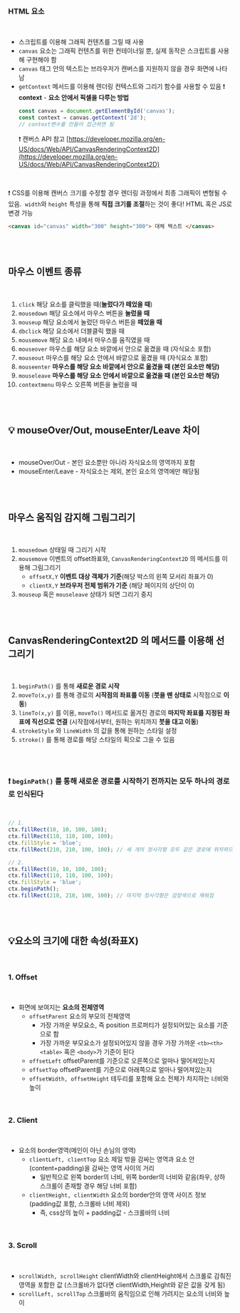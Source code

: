 ### HTML <canvas>요소

<br/>

- 스크립트를 이용해 그래픽 컨텐츠를 그릴 때 사용
- `canvas` 요소는 그래픽 컨텐츠를 위한 컨테이너일 뿐, 실제 동작은 스크립트를 사용해 구현해야 함
- `canvas` 태그 안의 텍스트는 브라우저가 캔버스를 지원하지 않을 경우 화면에 나타남
- `getContext` 메서드를 이용해 렌더링 컨텍스트와 그리기 함수를 사용할 수 있음
  ❗ **context** - **요소 안에서 픽셀을 다루는 방법**
  ```jsx
  const canvas = document.getElementById('canvas');
  const context = canvas.getContext('2d');
  // context변수를 만들어 접근하면 됨
  ```
  ❗ 캔버스 API 참고 [https://developer.mozilla.org/en-US/docs/Web/API/CanvasRenderingContext2D](https://developer.mozilla.org/en-US/docs/Web/API/CanvasRenderingContext2D)

<br/>

❗ CSS를 이용해 캔버스 크기를 수정할 경우 렌더링 과정에서 최종 그래픽이 변형될 수 있음.  `width`와 `height` 특성을 통해 **직접 크기를 조절**하는 것이 좋다! HTML 혹은 JS로 변경 가능

```html
<canvas id="canvas" width="300" height="300"> 대체 텍스트 </canvas>
```

<br/><br/>

## 마우스 이벤트 종류

<br/>

1. `click` 해당 요소를 클릭했을 때(**눌렀다가 떼었을 때**)
2. `mousedown` 해당 요소에서 마우스 버튼을 **눌렀을 때**
3. `mouseup` 해당 요소에서 눌렀던 마우스 버튼을 **떼었을 때**
4. `dbclick` 해당 요소에서 더블클릭 했을 때
5. `mousemove` 해당 요소 내에서 마우스를 움직였을 때
6. `mouseover` 마우스를 해당 요소 바깥에서 안으로 옮겼을 때 (자식요소 포함)
7. `mouseout` 마우스를 해당 요소 안에서 바깥으로 옮겼을 때 (자식요소 포함)
8. `mouseenter` **마우스를 해당 요소 바깥에서 안으로 옮겼을 때 (본인 요소만 해당)**
9. `mouseleave` **마우스를 해당 요소 안에서 바깥으로 옮겼을 때 (본인 요소만 해당)**
10. `contextmenu` 마우스 오른쪽 버튼을 눌렀을 때

<br/><br/>

## 💡 mouseOver/Out, mouseEnter/Leave 차이

<br/>

- mouseOver/Out - 본인 요소뿐만 아니라 자식요소의 영역까지 포함
- mouseEnter/Leave - 자식요소는 제외, 본인 요소의 영역에만 해당됨

<br/><br/>

## 마우스 움직임 감지해 그림그리기

<br/>

1. `mousedown` 상태일 때 그리기 시작
2. `mousemove` 이벤트의 offset좌표와, `CanvasRenderingContext2D` 의 메서드를 이용해 그림그리기
   - `offsetX,Y` **이벤트 대상 객체가 기준**(해당 박스의 왼쪽 모서리 좌표가 0)
   - `clientX,Y` **브라우저 전체 범위가 기준** (해당 페이지의 상단이 0)
3. `mouseup` 혹은 `mouseleave` 상태가 되면 그리기 중지

<br/><br/>

## CanvasRenderingContext2D 의 메서드를 이용해 선 그리기

<br/>

1. `beginPath()` 를 통해 **새로운 경로 시작**
2. `moveTo(x,y)` 를 통해 경로의 **시작점의 좌표를 이동** (**붓을 뗀 상태로** 시작점으로 **이동**)
3. `lineTo(x,y)` 를 이용, `moveTo()` 메서드로 옮겨진 경로의 **마지막 좌표를 지정된 좌표에 직선으로 연결** (시작점에서부터, 원하는 위치까지 **붓을 대고 이동**)
4. `strokeStyle` 와 `lineWidth` 의 값을 통해 원하는 스타일 설정
5. `stroke()` 를 통해 경로를 해당 스타일의 획으로 그을 수 있음

<br/><br/>

### ❗ `beginPath()` 를 통해 새로운 경로를 시작하기 전까지는 모두 하나의 경로로 인식된다

<br/>

```jsx
// 1.
ctx.fillRect(10, 10, 100, 100);
ctx.fillRect(110, 110, 100, 100);
ctx.fillStyle = 'blue';
ctx.fillRect(210, 210, 100, 100); // 세 개의 정사각형 모두 같은 경로에 위치하므로 전부 다 파란색으로 채워짐

// 2.
ctx.fillRect(10, 10, 100, 100);
ctx.fillRect(110, 110, 100, 100);
ctx.fillStyle = 'blue';
ctx.beginPath();
ctx.fillRect(210, 210, 100, 100); // 마지막 정사각형은 검정색으로 채워짐
```

<br/><br/>

## 💡요소의 크기에 대한 속성(좌표X)

<br/>

### 1. Offset

<br/>

- 화면에 보여지는 **요소의 전체영역**
  - `offsetParent` 요소의 부모의 전체영역
    - 가장 가까운 부모요소, 즉 position 프로퍼티가 설정되어있는 요소를 기준으로 함
    - 가장 가까운 부모요소가 설정되어있지 않을 경우 가장 가까운 `<tb><th><table>` 혹은 `<body>`가 기준이 된다
  - `offsetLeft` offsetParent를 기준으로 오른쪽으로 얼마나 떨어져있는지
  - `offsetTop` offsetParent를 기준으로 아래쪽으로 얼마나 떨어져있는지
  - `offsetWidth, offsetHeight` 테두리를 포함해 요소 전체가 차지하는 너비와 높이

<br/>

### 2. Client

<br/>

- 요소의 border영역(메인이 아닌 손님의 영역)
  - `clientLeft, clientTop` 요소 제일 밖을 감싸는 영역과 요소 안(content+padding)을 감싸는 영역 사이의 거리
    - 일반적으로 왼쪽 border의 너비, 위쪽 border의 너비와 같음(좌우, 상하 스크롤이 존재할 경우 해당 너비 포함)
  - `clientHeight, clientWidth` 요소의 border안의 영역 사이즈 정보 (padding값 포함, 스크롤바 너비 제외)
    - 즉, css상의 높이 + padding값 - 스크롤바의 너비

<br/>

### 3. Scroll

<br/>

- `scrollWidth, scrollHeight` clientWidth와 clientHeight에서 스크롤로 감춰진 영역을 포함한 값 (스크롤바가 없다면 clientWidth,Height와 같은 값을 갖게 됨)
- `scrollLeft, scrollTop` 스크롤바의 움직임으로 인해 가려지는 요소의 너비와 높이

